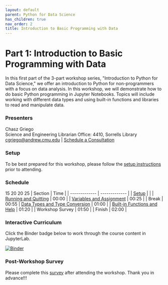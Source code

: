 ```yaml
---
layout: default
parent: Python for Data Science
has_children: true
nav_order: 2
title: Introduction to Basic Programming with Data
---
```


# Part 1: Introduction to Basic Programming with Data

In this first part of the 3-part workshop series, "Introduction to Python for Data Science," we offer an introduction to Python for non-programmers with a focus on data analysis. In this workshop, we will demonstrate how to do basic Python programming in Jupyter Notebooks. Topics will include working with different data types and using built-in functions and libraries to read and manipulate data.  

### Presenters
Chasz Griego <a href='https://github.com/chaszg' target='_blank'><img src='../../content/img/GitHub-Mark-custom.svg' style='width:15px; padding:0; border:none !important;'></a>  
Science and Engineering Librarian
Office: 4410, Sorrells Library  
[cgriego@andrew.cmu.edu](mailto:cgriego@andrew.cmu.edu) | [Schedule a Consultation](https://cmu.libcal.com/appointments/cgriego)

### Setup

To be best prepared for this workshop, please follow the [setup instructions](../setup)
prior to attending.

### Schedule
15 20 20 25
| Section  | Time |
| ------------- | ------------- |
| [Setup](../setup.md)  |   |
| [Running and Quitting](01-run-quit.md) | 00:00  |
| [Variables and Assignment](02-variables.md)  | 00:25  |
| Break | 00:55
| [Data Types and Type Conversion](03-types-conversion.md)  |  01:00  |
| [Built-in Functions and Help](04-built-in.md) | 01:20 |
| Workshop Survey | 01:50 |
| Finish  | 02:00  |

### Interactive Curriculum

Click the Binder badge below to work through the course content in JupyterLab.

[![Binder](https://mybinder.org/badge_logo.svg)](https://mybinder.org/v2/gh/cmu-lib/portfolio_workshop/HEAD?labpath=Python_Series_Materials%2F__jupyter-notebooks%2F)

### Post-Workshop Survey

Please complete this [survey]()
after attending the workshop. Thank you in advance!!!
